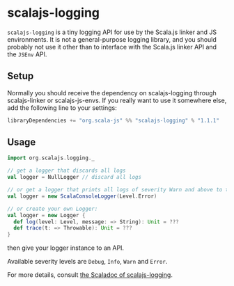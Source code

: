 # scalajs-logging

`scalajs-logging` is a tiny logging API for use by the Scala.js linker and JS environments.
It is not a general-purpose logging library, and you should probably not use it other than to interface with the Scala.js linker API and the `JSEnv` API.

## Setup

Normally you should receive the dependency on scalajs-logging through scalajs-linker or scalajs-js-envs.
If you really want to use it somewhere else, add the following line to your settings:

```scala
libraryDependencies += "org.scala-js" %% "scalajs-logging" % "1.1.1"
```

## Usage

```scala
import org.scalajs.logging._

// get a logger that discards all logs
val logger = NullLogger // discard all logs

// or get a logger that prints all logs of severity Warn and above to the console
val logger = new ScalaConsoleLogger(Level.Error)

// or create your own Logger:
val logger = new Logger {
  def log(level: Level, message: => String): Unit = ???
  def trace(t: => Throwable): Unit = ???
}
```

then give your logger instance to an API.

Available severity levels are `Debug`, `Info`, `Warn` and `Error`.

For more details, consult [the Scaladoc of scalajs-logging](https://javadoc.io/doc/org.scala-js/scalajs-logging_2.13/latest/org/scalajs/logging/).
